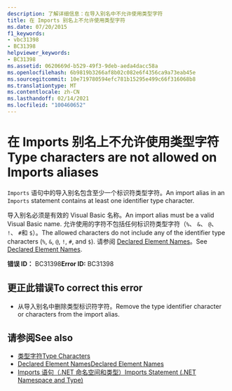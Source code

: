 ```yaml
---
description: 了解详细信息：在导入别名中不允许使用类型字符
title: 在 Imports 别名上不允许使用类型字符
ms.date: 07/20/2015
f1_keywords:
- vbc31398
- BC31398
helpviewer_keywords:
- BC31398
ms.assetid: 0620669d-b529-49f3-9deb-aeda4dacc58a
ms.openlocfilehash: 6b9819b3266af8b02c082e6f4356ca9a73eab45e
ms.sourcegitcommit: 10e719780594efc781b15295e499c66f316068b8
ms.translationtype: MT
ms.contentlocale: zh-CN
ms.lasthandoff: 02/14/2021
ms.locfileid: "100460652"
---
```

# <a name="type-characters-are-not-allowed-on-imports-aliases"></a><span data-ttu-id="a32d5-103">在 Imports 别名上不允许使用类型字符</span><span class="sxs-lookup"><span data-stu-id="a32d5-103">Type characters are not allowed on Imports aliases</span></span>

<span data-ttu-id="a32d5-104">`Imports` 语句中的导入别名包含至少一个标识符类型字符。</span><span class="sxs-lookup"><span data-stu-id="a32d5-104">An import alias in an `Imports` statement contains at least one identifier type character.</span></span>  
  
 <span data-ttu-id="a32d5-105">导入别名必须是有效的 Visual Basic 名称。</span><span class="sxs-lookup"><span data-stu-id="a32d5-105">An import alias must be a valid Visual Basic name.</span></span> <span data-ttu-id="a32d5-106">允许使用的字符不包括任何标识符类型字符（`%`、 `&`、 `@`、 `!`、 `#`和 `$`）。</span><span class="sxs-lookup"><span data-stu-id="a32d5-106">The allowed characters do not include any of the identifier type characters (`%`, `&`, `@`, `!`, `#`, and `$`).</span></span> <span data-ttu-id="a32d5-107">请参阅 [Declared Element Names](../programming-guide/language-features/declared-elements/declared-element-names.md)。</span><span class="sxs-lookup"><span data-stu-id="a32d5-107">See [Declared Element Names](../programming-guide/language-features/declared-elements/declared-element-names.md).</span></span>  
  
 <span data-ttu-id="a32d5-108">**错误 ID：** BC31398</span><span class="sxs-lookup"><span data-stu-id="a32d5-108">**Error ID:** BC31398</span></span>  
  
## <a name="to-correct-this-error"></a><span data-ttu-id="a32d5-109">更正此错误</span><span class="sxs-lookup"><span data-stu-id="a32d5-109">To correct this error</span></span>  
  
- <span data-ttu-id="a32d5-110">从导入别名中删除类型标识符字符。</span><span class="sxs-lookup"><span data-stu-id="a32d5-110">Remove the type identifier character or characters from the import alias.</span></span>  
  
## <a name="see-also"></a><span data-ttu-id="a32d5-111">请参阅</span><span class="sxs-lookup"><span data-stu-id="a32d5-111">See also</span></span>

- [<span data-ttu-id="a32d5-112">类型字符</span><span class="sxs-lookup"><span data-stu-id="a32d5-112">Type Characters</span></span>](../programming-guide/language-features/data-types/type-characters.md)
- [<span data-ttu-id="a32d5-113">Declared Element Names</span><span class="sxs-lookup"><span data-stu-id="a32d5-113">Declared Element Names</span></span>](../programming-guide/language-features/declared-elements/declared-element-names.md)
- [<span data-ttu-id="a32d5-114">Imports 语句（.NET 命名空间和类型）</span><span class="sxs-lookup"><span data-stu-id="a32d5-114">Imports Statement (.NET Namespace and Type)</span></span>](../language-reference/statements/imports-statement-net-namespace-and-type.md)
